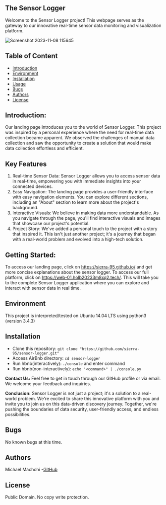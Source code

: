 ## The Sensor Logger

Welcome to the Sensor Logger project!
This webpage serves as the gateway to our innovative real-time sensor data monitoring and visualization platform.

![Screenshot 2023-11-08 115645](https://github.com/sierra-95/sensor-logger/assets/111045570/b1ed9d29-fa55-4693-b8a8-7f9bc33d60e2)
## Table of Content
* [Introduction](#introduction)
* [Environment](#environment)
* [Installation](#installation)
* [Usage](#usage)
* [Bugs](#bugs)
* [Authors](#authors)
* [License](#license)

## Introduction:
Our landing page introduces you to the world of Sensor Logger.
This project was inspired by a personal experience where the need for real-time data collection became apparent.
We observed the challenges of manual data collection and saw the opportunity to create a solution that would make data collection effortless and efficient.

## Key Features

1. Real-time Sensor Data: Sensor Logger allows you to access sensor data in real-time, empowering you with immediate insights into your connected devices.
2. Easy Navigation: The landing page provides a user-friendly interface with easy navigation elements. You can explore different sections, including an "About" section to learn more about the project's background.
3. Interactive Visuals: We believe in making data more understandable. As you navigate through the page, you'll find interactive visuals and images that showcase our project's potential.
4. Project Story: We've added a personal touch to the project with a story that inspired it. This isn't just another project; it's a journey that began with a real-world problem and evolved into a high-tech solution.


## Getting Started:
To access our landing page, click on https://sierra-95.github.io/ and get more concise explanations about the sensor logger.
To access our full platform, click on https://web-01.holb20233m8xq2.tech/. This will take you to the complete Sensor Logger application where you can explore and interact with sensor data in real time.
## Environment
This project is interpreted/tested on Ubuntu 14.04 LTS using python3 (version 3.4.3)

## Installation
* Clone this repository: `git clone "https://github.com/sierra-95/sensor-logger.git"`
* Access AirBnb directory: `cd sensor-logger`
* Run hbnb(interactively): `./console` and enter command
* Run hbnb(non-interactively): `echo "<command>" | ./console.py`

**Contact Us:**
Feel free to get in touch through our GitHub profile or via email. We welcome your feedback and inquiries.

**Conclusion:**
Sensor Logger is not just a project; it's a solution to a real-world problem. We're excited to share this innovative platform with you and invite you to join us on this data-driven discovery journey. Together, we're pushing the boundaries of data security, user-friendly access, and endless possibilities.
## Bugs
No known bugs at this time. 

## Authors
Michael Machohi -[GitHub](https://github.com/sierra-95) 
## License
Public Domain. No copy write protection. 
